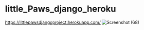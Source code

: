# little_Paws_django_heroku
https://littlepawsdjangoproject.herokuapp.com/
![Screenshot (68)](https://user-images.githubusercontent.com/62648927/118855456-69693b80-b8f3-11eb-9af5-cd5e876377bb.png)

